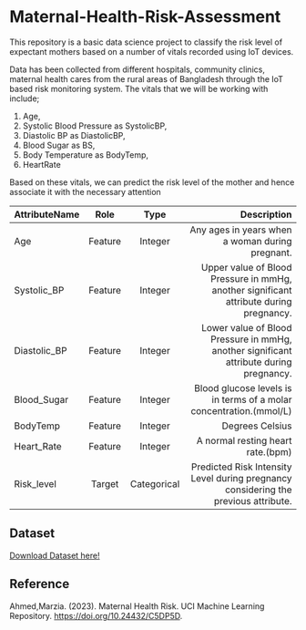 # Maternal-Health-Risk-Assessment
This repository is a basic data science project to classify the risk level of expectant mothers based on a number of vitals recorded using IoT devices.

Data has been collected from different hospitals, community clinics, maternal health cares from the rural areas of Bangladesh through the IoT based risk monitoring system.
The vitals that we will be working with include;

1. Age, 
2. Systolic Blood Pressure as SystolicBP, 
3. Diastolic BP as DiastolicBP, 
4. Blood Sugar as BS, 
5. Body Temperature as BodyTemp, 
6. HeartRate

Based on these vitals, we can predict the risk level of the mother and hence associate it with the necessary attention

|AttributeName| Role	  | Type	      |Description	|
|:---         | :---:   | :---:       |   ---:|
| Age	        | Feature |	Integer     |	Any ages in years when a woman during pregnant.|
| Systolic_BP	| Feature |	Integer	    |	Upper value of Blood Pressure in mmHg, another significant attribute during pregnancy.|
| Diastolic_BP| Feature |	Integer	    |	Lower value of Blood Pressure in mmHg, another significant attribute during pregnancy.|
| Blood_Sugar	| Feature	| Integer     |	Blood glucose levels is in terms of a molar concentration.(mmol/L)|
| BodyTemp	  | Feature	| Integer	    |	Degrees Celsius	|
| Heart_Rate	| Feature	| Integer	    |	A normal resting heart rate.(bpm)|
| Risk_level	| Target	| Categorical	|	Predicted Risk Intensity Level during pregnancy considering the previous attribute.|

## Dataset
[Download Dataset here!](https://archive.ics.uci.edu/static/public/863/maternal+health+risk.zip)

## Reference
Ahmed,Marzia. (2023). Maternal Health Risk. UCI Machine Learning Repository. https://doi.org/10.24432/C5DP5D.
